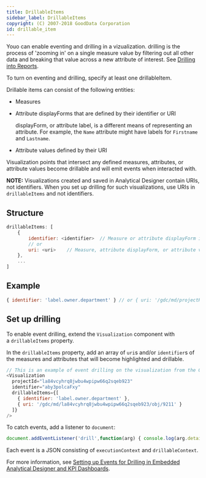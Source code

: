 ```yaml
---
title: DrillableItems
sidebar_label: DrillableItems
copyright: (C) 2007-2018 GoodData Corporation
id: drillable_item
---
```


Youo can enable eventing and drilling in a vizualization. drilling is the process of 'zooming in' on a single measure value by filtering out all other data and breaking that value across a new attribute of interest. See [Drilling into Reports](https://help.gooddata.com/display/doc/Drilling+into+Reports).

To turn on eventing and drilling, specify at least one drillableItem.

Drillable items can consist of the following entities:
* Measures
* Attribute displayForms that are defined by their identifier or URI

    displayForm, or attribute label, is a different means of representing an attribute. For example, the `Name` attribute might have labels for `Firstname` and `Lastname`.
* Attribute values defined by their URI

Visualization points that intersect any defined measures, attributes, or attribute values become drillable and will emit events when interacted with.

**NOTE:** Visualizations created and saved in Analytical Designer contain URIs, not identifiers. When you set up drilling for such visualizations, use URIs in `drillableItems` and not identifiers.

## Structure

```javascript
drillableItems: [
    {
        identifier: <identifier>  // Measure or attribute displayForm identifier
        // or
        uri: <uri>    // Measure, attribute displayForm, or attribute value URI
    },
    ...
]
```

## Example

```javascript
{ identifier: 'label.owner.department' } // or { uri: '/gdc/md/projectHash/obj/1027' }
```

## Set up drilling

To enable event drilling, extend the `Visualization` component with a `drillableItems` property.

In the `drillableItems` property, add an array of `uri`s and/or `identifier`s of the measures and attributes that will become highlighted and drillable.

```javascript
// This is an example of event drilling on the visualization from the GoodSales demo project.
<Visualization
  projectId="la84vcyhrq8jwbu4wpipw66q2sqeb923"
  identifier="aby3polcaFxy"
  drillableItems={[
    { identifier: 'label.owner.department' },
    { uri: '/gdc/md/la84vcyhrq8jwbu4wpipw66q2sqeb923/obj/9211' }
  ]}
/>
```

To catch events, add a listener to `document`:

```javascript
document.addEventListener('drill',function(arg) { console.log(arg.detail); });
```

Each event is a JSON consisting of `executionContext` and `drillableContext`. 

For more information, see [Setting up Events for Drilling in Embedded Analytical Designer and KPI Dashboards](https://help.gooddata.com/display/doc/Setting+up+Events+for+Drilling+in+Embedded+Analytical+Designer+and+KPI+Dashboards).
